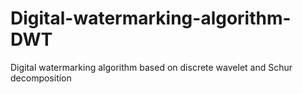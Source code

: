 # Digital-watermarking-algorithm-DWT
Digital watermarking algorithm based on discrete wavelet and Schur decomposition
